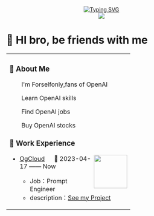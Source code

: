 <div align="center">
  <!-- dynamic typing effect  -->
  <div align="center">
    <a href="https://www.ztxgpt.cn/">
      <img src="https://readme-typing-svg.demolab.com?font=Fira+Code&pause=1000&width=435&lines=print(%22Hello%2C%20World!%22);Have a good day!&center=true&size=27" alt="Typing SVG" />
    </a>
  </div>


  <!-- knock code pictures  -->
  <img src="https://cdn.jsdelivr.net/gh/sun0225SUN/sun0225SUN/assets/images/coding.gif" />




</div>

#  🙋 HI bro, be friends with me

<table>
<tr><td>


<!-- About me  -->

### 🤺 About Me




<p>&emsp;&emsp;I'm Forselfonly,fans of OpenAI</p>
<p>&emsp;&emsp;Learn OpenAI skills</p>
<p>&emsp;&emsp;Find OpenAI jobs</p>
<p>&emsp;&emsp;Buy OpenAI stocks</p>



### 🏢 Work Experience

<img align="right" width="88" src="https://github.com/Formyselfonly?tab=repositories" />

- [OgCloud](https://www.ogcloud.com/) &emsp; 📌 2023-04-17 —— Now

  - Job：Prompt Engineer
  - description：[See my Project](https://github.com/Formyselfonly?tab=repositories)
